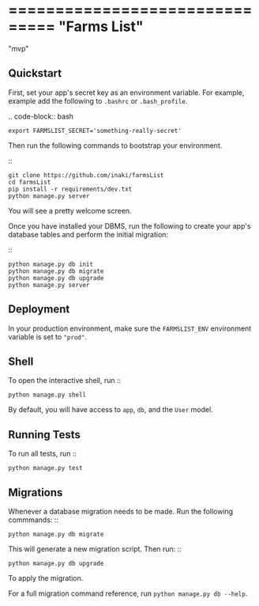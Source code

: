 ===============================
"Farms List"
===============================

"mvp"


Quickstart
----------

First, set your app's secret key as an environment variable. For example, example add the following to ``.bashrc`` or ``.bash_profile``.

.. code-block:: bash

    export FARMSLIST_SECRET='something-really-secret'


Then run the following commands to bootstrap your environment.


::

    git clone https://github.com/inaki/farmsList
    cd farmsList
    pip install -r requirements/dev.txt
    python manage.py server

You will see a pretty welcome screen.

Once you have installed your DBMS, run the following to create your app's database tables and perform the initial migration:

::

    python manage.py db init
    python manage.py db migrate
    python manage.py db upgrade
    python manage.py server



Deployment
----------

In your production environment, make sure the ``FARMSLIST_ENV`` environment variable is set to ``"prod"``.


Shell
-----

To open the interactive shell, run ::

    python manage.py shell

By default, you will have access to ``app``, ``db``, and the ``User`` model.


Running Tests
-------------

To run all tests, run ::

    python manage.py test


Migrations
----------

Whenever a database migration needs to be made. Run the following commmands:
::

    python manage.py db migrate

This will generate a new migration script. Then run:
::

    python manage.py db upgrade

To apply the migration.

For a full migration command reference, run ``python manage.py db --help``.
